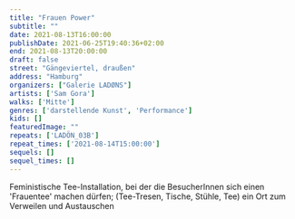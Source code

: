 ```yaml
---
title: "Frauen Power"
subtitle: ""
date: 2021-08-13T16:00:00
publishDate: 2021-06-25T19:40:36+02:00
end: 2021-08-13T20:00:00
draft: false
street: "Gängeviertel, draußen"
address: "Hamburg"
organizers: ["Galerie LADØNS"]
artists: ['Sam Gora']
walks: ['Mitte']
genres: ['darstellende Kunst', 'Performance']
kids: []
featuredImage: ""
repeats: ['LADÖN_03B']
repeat_times: ['2021-08-14T15:00:00']
sequels: []
sequel_times: []
---
```


Feministische Tee-Installation, bei der die BesucherInnen sich einen 'Frauentee' machen dürfen; (Tee-Tresen, Tische, Stühle, Tee) ein Ort zum Verweilen und Austauschen